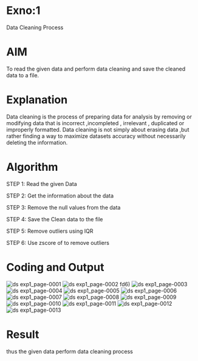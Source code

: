 # Exno:1
Data Cleaning Process

# AIM
To read the given data and perform data cleaning and save the cleaned data to a file.

# Explanation
Data cleaning is the process of preparing data for analysis by removing or modifying data that is incorrect ,incompleted , irrelevant , duplicated or improperly formatted. Data cleaning is not simply about erasing data ,but rather finding a way to maximize datasets accuracy without necessarily deleting the information.

# Algorithm
STEP 1: Read the given Data

STEP 2: Get the information about the data

STEP 3: Remove the null values from the data

STEP 4: Save the Clean data to the file

STEP 5: Remove outliers using IQR

STEP 6: Use zscore of to remove outliers

# Coding and Output
![ds exp1_page-0001](https://github.com/user-attachments/assets/f6801e5b-1976-4017-8b6f-a2860e90bb5d)
![ds exp1_page-0002](https://github.com/user-attachments/assets/11fb03c6-7bcd-41f3-94d2-39c0a8c412ca)
fd6)
![ds exp1_page-0003](https://github.com/user-attachments/assets/449ec067-fd84-4e2b-a3d1-46618397fc43)
![ds exp1_page-0004](https://github.com/user-attachments/assets/4685cbba-6b21-4834-8c7b-8fae00e8aa7d)
![ds exp1_page-0005](https://github.com/user-attachments/assets/28df0a77-6563-441c-bc14-94e057421520)
![ds exp1_page-0006](https://github.com/user-attachments/assets/709dcc71-b6eb-4999-a275-201dcc2fd0b1)
![ds exp1_page-0007](https://github.com/user-attachments/assets/d3ca96ad-acce-46e3-b681-cecc9973a37a)
![ds exp1_page-0008](https://github.com/user-attachments/assets/a10b3617-4b3e-4d91-8339-5f44b9e065d1)
![ds exp1_page-0009](https://github.com/user-attachments/assets/1365ef87-7b56-4bb1-83cd-3d79cea0b79f)
![ds exp1_page-0010](https://github.com/user-attachments/assets/da62f2fe-6939-42d3-a848-3b9566691944)
![ds exp1_page-0011](https://github.com/user-attachments/assets/6423c7d5-442e-4be6-8739-eb0c8e3745f1)
![ds exp1_page-0012](https://github.com/user-attachments/assets/ab9aa1d3-afaa-4cc7-a4e3-2fd1d21d06e1)
![ds exp1_page-0013](https://github.com/user-attachments/assets/b60d7a29-44fc-4685-9543-d4b515c4e311)


# Result
thus the given data perform data cleaning process

